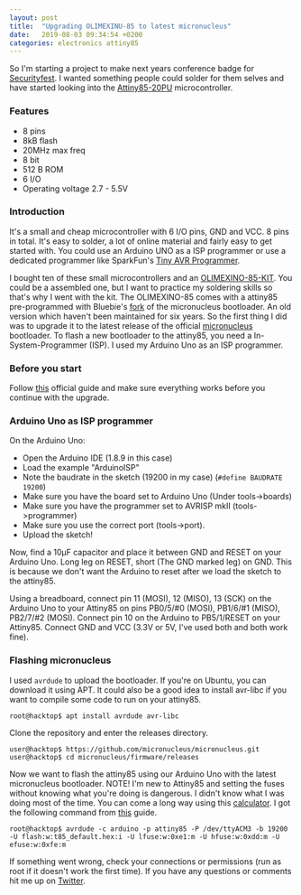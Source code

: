 ```yaml
---
layout: post
title:  "Upgrading OLIMEXINU-85 to latest micronucleus"
date:   2019-08-03 09:34:54 +0200
categories: electronics attiny85
---
```

So I'm starting a project to make next years conference badge for [Securityfest](www.securityfest.com). I wanted something people could solder for them selves and have started looking into the [Attiny85-20PU](https://www.mouser.se/ProductDetail/Microchip-Technology-Atmel/ATTINY85-20PU?qs=8jWQYweyg6NCiiaOb5GI9Q==) microcontroller. 

### Features
- 8 pins
- 8kB flash
- 20MHz max freq
- 8 bit
- 512 B ROM
- 6 I/O
- Operating voltage 2.7 - 5.5V

### Introduction
It's a small and cheap microcontroller with 6 I/O pins, GND and VCC. 8 pins in total. It's easy to solder, a lot of online material and fairly easy to get started with. You could use an Arduino UNO as a ISP programmer or use a dedicated programmer like SparkFun's [Tiny AVR Programmer](https://www.sparkfun.com/products/11801). 

I bought ten of these small microcontrollers and an [OLIMEXINO-85-KIT](https://www.olimex.com/Products/Soldering-Kits/OLIMEXINO-85-KIT/open-source-hardware). You could be a assembled one, but I want to practice my soldering skills so that's why I went with the kit. The OLIMEXINO-85 comes with a attiny85 pre-programmed with Bluebie's [fork](https://github.com/Bluebie/micronucleus) of the micronucleus bootloader. An old version which haven't been maintained for six years. So the first thing I did was to upgrade it to the latest release of the official [micronucleus](https://github.com/micronucleus/micronucleus) bootloader. To flash a new bootloader to the attiny85, you need a In-System-Programmer (ISP). I used my Arduino Uno as an ISP programmer. 

### Before you start
Follow [this](http://digistump.com/wiki/digispark/tutorials/connecting) official guide and make sure everything works before you continue with the upgrade. 

### Arduino Uno as ISP programmer
On the Arduino Uno:
- Open the Arduino IDE (1.8.9 in this case)
- Load the example "ArduinoISP"
- Note the baudrate in the sketch (19200 in my case) (`#define BAUDRATE	19200`)
- Make sure you have the board set to Arduino Uno (Under tools->boards)
- Make sure you have the programmer set to AVRISP mkII (tools->programmer)
- Make sure you use the correct port (tools->port). 
- Upload the sketch!

Now, find a 10µF capacitor and place it between GND and RESET on your Arduino Uno. Long leg on RESET, short (The GND marked leg) on GND. This is because we don't want the Arduino to reset after we load the sketch to the attiny85. 

Using a breadboard, connect pin 11 (MOSI), 12 (MISO), 13 (SCK) on the Arduino Uno to your Attiny85 on pins PB0/5/#0 (MOSI), PB1/6/#1 (MISO), PB2/7/#2 (MOSI). Connect pin 10 on the Arduino to PB5/1/RESET on your Attiny85. Connect GND and VCC (3.3V or 5V, I've used both and both work fine). 

### Flashing micronucleus
I used `avrdude` to upload the bootloader. If you're on Ubuntu, you can download it using APT. It could also be a good idea to install avr-libc if you want to compile some code to run on your attiny85. 
```
root@hacktop$ apt install avrdude avr-libc
``` 
Clone the repository and enter the releases directory.
```
user@hacktop$ https://github.com/micronucleus/micronucleus.git
user@hacktop$ cd micronucleus/firmware/releases
```
Now we want to flash the attiny85 using our Arduino Uno with the latest micronucleus bootloader. NOTE! I'm new to Attiny85 and setting the fuses without knowing what you're doing is dangerous. I didn't know what I was doing most of the time. You can come a long way using this [calculator](http://eleccelerator.com/fusecalc/fusecalc.php?chip=attiny85). I got the following command from [this](http://dumbpcs.blogspot.com/2015/11/flashing-your-attiny85-with.html) guide.  

```
root@hacktop$ avrdude -c arduino -p attiny85 -P /dev/ttyACM3 -b 19200 -U flash:w:t85_default.hex:i -U lfuse:w:0xe1:m -U hfuse:w:0xdd:m -U efuse:w:0xfe:m
```

If something went wrong, check your connections or permissions (run as root if it doesn't work the first time). If you have any questions or comments hit me up on [Twitter](https://twitter.com/bewniac).